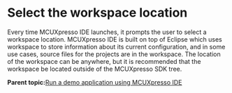 # Select the workspace location 

Every time MCUXpresso IDE launches, it prompts the user to select a workspace location. MCUXpresso IDE is built on top of Eclipse which uses workspace to store information about its current configuration, and in some use cases, source files for the projects are in the workspace. The location of the workspace can be anywhere, but it is recommended that the workspace be located outside of the MCUXpresso SDK tree.

**Parent topic:**[Run a demo application using MCUXpresso IDE](../topics/ide_run_a_demo_application.md)

